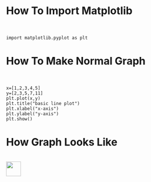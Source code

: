 <h1>How To Import Matplotlib</h1><br>
 
    import matplotlib.pyplot as plt
<h1>How To Make Normal Graph</h1><br>

    x=[1,2,3,4,5]
    y=[2,3,5,7,11]
    plt.plot(x,y)
    plt.title("basic line plot")
    plt.xlabel("x-axis")
    plt.ylabel("y-axis")
    plt.show()

<h1>How Graph Looks Like</h1><br>
 <img src="C:\Users\ved patel\Pictures\Screenshots\Screenshot 2024-09-23 115605.png" width="40" height="40"/>
